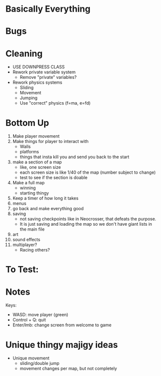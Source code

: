 # Basically Everything

# Bugs


# Cleaning
- USE DOWNPRESS CLASS
- Rework private variable system
	- Remove "private" variables?
- Rework physics systems
	- Sliding
	- Movement
	- Jumping
	- Use "correct" physics (f=ma, e=fd)

# Bottom Up
1) Make player movement
2) Make things for player to interact with
	- Walls
	- platforms
	- things that insta kill you and send you back to the start
3) make a section of a map
	- like, one screen size
	- each screen size is like 1/40 of the map (number subject to change)
	- test to see if the section is doable
4) Make a full map
	- winning
	- starting thingy
5) Keep a timer of how long it takes
6) menus
7) go back and make everything good
8) saving
	- not saving checkpoints like in Neocrosser, that defeats the purpose.
	- It is just saving and loading the map so we don't have giant lists in the main file
9) art
10) sound effects
11) multiplayer?
	- Racing others?


# To Test:


# Notes
Keys:
- WASD: move player (green)
- Control + Q: quit
- Enter/lmb: change screen from welcome to game

# Unique thingy majigy ideas
- Unique movement
	- sliding/double jump
	- movement changes per map, but not completely
